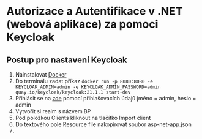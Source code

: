 # Autorizace a Autentifikace v .NET (webová aplikace) za pomoci Keycloak

## Postup pro nastavení Keycloak
1. Nainstalovat [Docker](https://www.docker.com)
2. Do terminálu zadat příkaz ```docker run -p 8080:8080 -e KEYCLOAK_ADMIN=admin -e KEYCLOAK_ADMIN_PASSWORD=admin quay.io/keycloak/keycloak:21.1.1 start-dev```
3. Přihlásit se na [zde]([https://www.docker.com](http://localhost:8080)) pomocí přihlašovacích údajů jméno = admin, heslo = admin
4. Vytvořit si realm s názvem BP
5. Pod položkou Clients kliknout na tlačítko Import client
6. Do textového pole Resource file nakopírovat soubor asp-net-app.json
7. 
 
